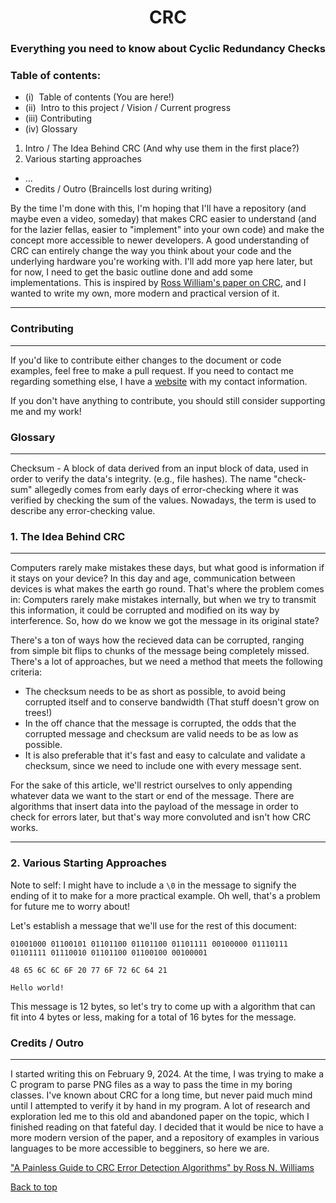 <a name="top"></a>
<h1 align="center">
CRC
</h1>
<h3 align="center">
Everything you need to know about Cyclic Redundancy Checks
</h3>

### Table of contents:
- (i) &nbsp;Table of contents (You are here!)
- (ii) &nbsp;Intro to this project / Vision / Current progress
- (iii) Contributing
- (iv) Glossary
 1. Intro / The Idea Behind CRC (And why use them in the first place?)
2. Various starting approaches
- ...
- Credits / Outro (Braincells lost during writing)

By the time I'm done with this, I'm hoping that I'll have a repository (and maybe even a video, someday) that makes CRC easier to understand (and for the lazier fellas, easier to "implement" into your own code) and make the concept more accessible to newer developers. A good understanding of CRC can entirely change the way you think about your code and the underlying hardware you're working with. I'll add more yap here later, but for now, I need to get the basic outline done and add some implementations. This is inspired by [Ross William's paper on CRC](http://www.ross.net/crc), and I wanted to write my own, more modern and practical version of it.

---

### Contributing
---
If you'd like to contribute either changes to the document or code examples, feel free to make a pull request. If you need to contact me regarding something else, I have a [website](http://tektonik.al) with my contact information.

If you don't have anything to contribute, you should still consider supporting me and my work!

### Glossary
---

Checksum - A block of data derived from an input block of data, used in order to verify the data's integrity. (e.g., file hashes). The name "check-sum" allegedly comes from early days of error-checking where it was verified by checking the sum of the values. Nowadays, the term is used to describe any error-checking value.

### 1. The Idea Behind CRC
---

Computers rarely make mistakes these days, but what good is information if it stays on your device? In this day and age, communication between devices is what makes the earth go round. That's where the problem comes in: Computers rarely make mistakes internally, but when we try to transmit this information, it could be corrupted and modified on its way by interference. So, how do we know we got the message in its original state?

There's a ton of ways how the recieved data can be corrupted, ranging from simple bit flips to chunks of the message being completely missed. There's a lot of approaches, but we need a method that meets the following criteria:
- The checksum needs to be as short as possible, to avoid being corrupted itself and to conserve bandwidth (That stuff doesn't grow on trees!)
- In the off chance that the message is corrupted, the odds that the corrupted message and checksum are valid needs to be as low as possible.
- It is also preferable that it's fast and easy to calculate and validate a checksum, since we need to include one with every message sent.

For the sake of this article, we'll restrict ourselves to only appending whatever data we want to the start or end of the message. There are algorithms that insert data into the payload of the message in order to check for errors later, but that's way more convoluted and isn't how CRC works.

---

### 2. Various Starting Approaches

Note to self: I might have to include a `\0` in the message to signify the ending of it to make for a more practical example. Oh well, that's a problem for future me to worry about!

Let's establish a message that we'll use for the rest of this document:

    01001000 01100101 01101100 01101100 01101111 00100000 01110111 01101111 01110010 01101100 01100100 00100001

    48 65 6C 6C 6F 20 77 6F 72 6C 64 21

    Hello world!

This message is 12 bytes, so let's try to come up with a algorithm that can fit into 4 bytes or less, making for a total of 16 bytes for the message.

### Credits / Outro
---
I started writing this on February 9, 2024. At the time, I was trying to make a C program to parse PNG files as a way to pass the time in my boring classes. I've known about CRC for a long time, but never paid much mind until I attempted to verify it by hand in my program. A lot of research and exploration led me to this old and abandoned paper on the topic, which I finished reading on that fateful day. I decided that it would be nice to have a more modern version of the paper, and a repository of examples in various languages to be more accessible to begginers, so here we are.

["A Painless Guide to CRC Error Detection Algorithms" by Ross N. Williams](http://www.ross.net/crc/download/crc_v3.txt)

[Back to top](#top)